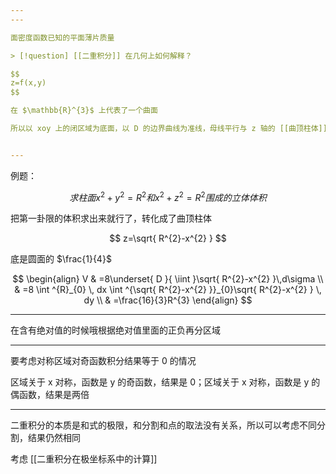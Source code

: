 ```yaml
---
---

面密度函数已知的平面薄片质量

> [!question] [[二重积分]] 在几何上如何解释？

$$
z=f(x,y)
$$

在 $\mathbb{R}^{3}$ 上代表了一个曲面

所以以 xoy 上的闭区域为底面，以 D 的边界曲线为准线，母线平行与 z 轴的 [[曲顶柱体]] 的体积


---
```


例题：

$$
求柱面x^{2}+y^{2} = R^{2}和x^{2}+z^{2}=R^{2}围成的立体体积
$$

把第一卦限的体积求出来就行了，转化成了曲顶柱体

$$
z=\sqrt{ R^{2}-x^{2} }
$$

底是圆面的 $\frac{1}{4}$

$$
\begin{align}
V & =8\underset{ D }{ \iint }\sqrt{ R^{2}-x^{2} }\,d\sigma \\
 & =8 \int ^{R}_{0} \, dx \int ^{\sqrt{ R^{2}-x^{2} }}_{0}\sqrt{ R^{2}-x^{2} } \, dy \\
 & =\frac{16}{3}R^{3} 
\end{align}
$$

---

在含有绝对值的时候哦根据绝对值里面的正负再分区域

---

要考虑对称区域对奇函数积分结果等于 0 的情况

区域关于 x 对称，函数是 y 的奇函数，结果是 0；区域关于 x 对称，函数是 y 的偶函数，结果是两倍

---

二重积分的本质是和式的极限，和分割和点的取法没有关系，所以可以考虑不同分割，结果仍然相同

考虑 [[二重积分在极坐标系中的计算]]
